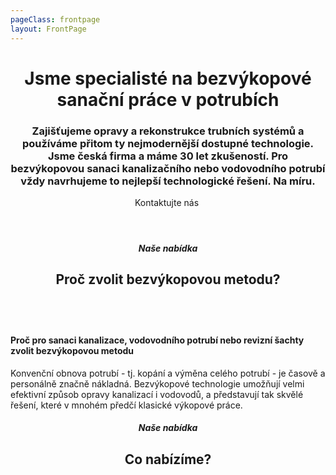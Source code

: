 ```yaml
---
pageClass: frontpage
layout: FrontPage
---
```

<header class="frontpage__header">
    <main class="frontpage__header__content">
        <h1 class="frontpage__header__jsme-specialiste">
            Jsme specialisté na bezvýkopové sanační práce v potrubích
        </h1>
        <h3 class="frontpage__header__uz-temer-30-let">
            Zajišťujeme opravy a rekonstrukce trubních systémů a používáme přitom ty nejmodernější dostupné technologie. Jsme česká firma a máme 30 let zkušeností. Pro bezvýkopovou sanaci kanalizačního nebo vodovodního potrubí vždy navrhujeme to nejlepší technologické řešení. Na míru.
        </h3>
        <router-link class="frontpage__header__button--kontaktujte-nas" to="/kontakt">Kontaktujte nás</router-link>
        <img class="frontpage__header__img" src="/img/frontpage/1.jpg" alt="">
    </main>
</header>
<main class="frontpage__content">
    <section class="section section--narrow nase-nabidka-proc-zvolit">
        <header class="section__header header--default">
            <h5 class="section__subtitle">Naše nabídka</h5>
            <h2 class="section__title title--big">Proč zvolit bezvýkopovou metodu?</h2>
        </header>
    </section>
    <section class="section section--wide section--centered">
        <div class="info-box info-box--image-left info-box--blue info-box--image-small info-box--dense-header">
            <img class="info-box__img" src="/img/frontpage/2.jpg" alt=""/>
            <main class="info-box__content">
                <h4 class="info-box__content__header">Proč pro sanaci kanalizace, vodovodního potrubí nebo revizní šachty zvolit bezvýkopovou metodu</h4>
                <p class="info-box__content__text">Konvenční obnova potrubí - tj. kopání a výměna celého potrubí - je časově a personálně značně nákladná. Bezvýkopové technologie umožňují velmi efektivní způsob opravy kanalizací i vodovodů, a představují tak skvělé řešení, které v mnohém předčí klasické výkopové práce.</p>
            </main>
        </div>
    </section>
    <WhyNoDiggingSection />
    <section class="section section--narrow co-nabizime">
        <header class="section__header header--default">
            <h5 class="section__subtitle">Naše nabídka</h5>
            <h2 class="section__title title--big">Co nabízíme?</h2>
        </header>
        <main class="section__content">
            <InfoBox
                title="Rekonstrukce a opravy kanalizací"
                text="Provádíme bezvýkopové opravy a rekonstrukce kanalizací. Používáme k tomu rukávcové inverzní metody <b>INSAK</b> a <b>UV liner</b>. Zaměřujeme se jak na celé stavby, tak na lokální opravy a čištění kanalizací."
                ctaUrl="/sluzby/kanalizace"
                ctaText="Zjistit více"
                imageUrl="/img/frontpage/3.jpg"
                :imageLeft="true"
                :imageBig="true"
                :isWhite="true"
                :extendedHeader="true"
            />
            <InfoBox
                title="Rekonstrukce a opravy vodovodů"
                text="Opravy a rekonstrukce vodovodů realizujeme buď pomocí bezvýkopové metody cementace nebo za použití unikátního UV rukávce <b>SAERTEX-LINER H₂O</b>, který je speciálně určený k sanaci potrubí na pitnou vodu."
                ctaUrl="/sluzby/vodovody"
                ctaText="Zjistit více"
                imageUrl="/img/frontpage/4.jpg"
                :imageRight="true"
                :imageBig="true"
                :isBlue="true"
                :extendedHeader="true"
            />
            <InfoBox
                title="Rekonstrukce revizních šachet"
                text="Opravujeme a rekonstruujeme revizní nebo kanalizační šachty různého typu (kruhové i hranaté s proměnlivým průřezem). Využíváme při tom inovativní bezvýkopovou technologii Vertiliner nebo klasickou zednickou metodu."
                ctaUrl="/sluzby/revizni-sachty"
                ctaText="Zjistit více"
                imageUrl="/img/frontpage/5.jpg"
                :imageLeft="true"
                :imageBig="true"
                :isWhite="true"
                :extendedHeader="true"
            />
            <InfoBox
                title="Monitoring a lokální bezvýkopové opravy"
                text="Vlastníme 5 unikátních robotů s nejmodernější technologií. Každý robot se specializuje na určitý druh činnosti a je na to vybaven specifickým nástrojem či kamerou. Roboty ovládá operátor z kabiny vozu."
                ctaUrl="/sluzby/monitoring-a-lokalni-opravy"
                ctaText="Zjistit více"
                imageUrl="/img/frontpage/6.jpg"
                :imageRight="true"
                :imageBig="true"
                :isBlue="true"
            />
        </main>
    </section>
    <ReferencesSection/>
    <AboutUsSection/>
</main>

<Contact />
